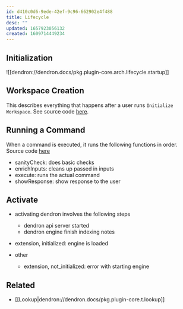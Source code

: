 ```yaml
---
id: d410c0d6-9ede-42ef-9c96-662902e4f488
title: Lifecycle
desc: ""
updated: 1657923056132
created: 1609714449234
---
```


## Initialization

![[dendron://dendron.docs/pkg.plugin-core.arch.lifecycle.startup]]

## Workspace Creation

This describes everything that happens after a user runs `Initialize Workspace`. See source code [here](https://github.com/dendronhq/dendron/blob/master/packages/plugin-core/src/commands/SetupWorkspace.ts#L37:L37).

## Running a Command

When a command is executed, it runs the following functions in order. Source code [here](https://github.com/dendronhq/dendron/blob/master/packages/plugin-core/src/commands/base.ts#L40:L40)

- sanityCheck: does basic checks
- enrichInputs: cleans up passed in inputs
- execute: runs the actual command
- showResponse: show response to the user

## Activate

- activating dendron involves the following steps

  - dendron api server started
  - dendron engine finish indexing notes

- extension, initialized: engine is loaded

- other
  - extension, not_initialized: error with starting engine

## Related
- [[Lookup|dendron://dendron.docs/pkg.plugin-core.t.lookup]]